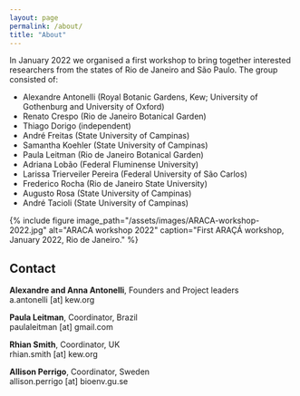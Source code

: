 ```yaml
---
layout: page
permalink: /about/
title: "About"
---
```


In January 2022 we organised a first workshop to bring together interested researchers from the states of Rio de Janeiro and São Paulo. The group consisted of: 

* Alexandre Antonelli (Royal Botanic Gardens, Kew; University of Gothenburg and University of Oxford)
* Renato Crespo (Rio de Janeiro Botanical Garden) 
* Thiago Dorigo (independent)
* André Freitas (State University of Campinas)
* Samantha Koehler (State University of Campinas)
* Paula Leitman (Rio de Janeiro Botanical Garden)
* Adriana Lobão (Federal Fluminense University)
* Larissa Trierveiler Pereira (Federal University of São Carlos)
* Frederico Rocha (Rio de Janeiro State University)
* Augusto Rosa (State University of Campinas)
* André Tacioli (State University of Campinas)

{% include figure image_path="/assets/images/ARACA-workshop-2022.jpg" alt="ARACA workshop 2022" caption="First ARAÇÁ workshop, January 2022, Rio de Janeiro." %}
## Contact

**Alexandre and Anna Antonelli**, Founders and Project leaders  
a.antonelli [at] kew.org

**Paula Leitman**, Coordinator, Brazil  
paulaleitman [at] gmail.com

**Rhian Smith**, Coordinator, UK  
rhian.smith [at] kew.org

**Allison Perrigo**, Coordinator, Sweden  
allison.perrigo [at] bioenv.gu.se

